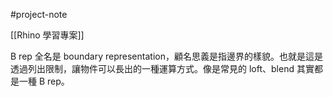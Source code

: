 #project-note 

[[Rhino 學習專案]]


B rep 全名是 boundary representation，顧名思義是指邊界的樣貌。也就是這是透過列出限制，讓物件可以長出的一種運算方式。像是常見的 loft、blend 其實都是一種 B rep。